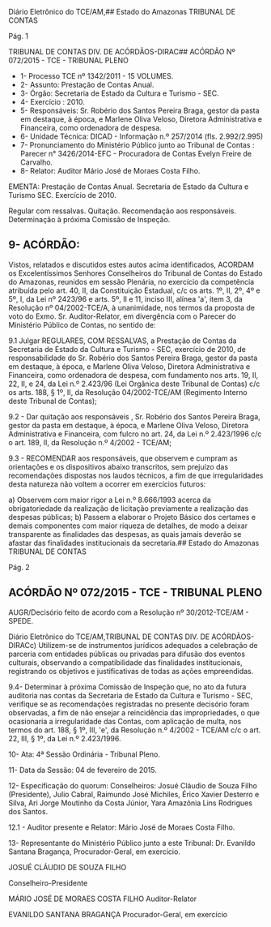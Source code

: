 Diário Eletrônico do TCE/AM,## Estado do Amazonas TRIBUNAL DE CONTAS

Pág. 1

TRIBUNAL DE CONTAS DIV. DE ACÓRDÃOS-DIRAC## ACÓRDÃO Nº 072/2015 - TCE - TRIBUNAL PLENO

- 1- Processo TCE nº 1342/2011 - 15 VOLUMES.
- 2- Assunto: Prestação de Contas Anual.
- 3- Órgão: Secretaria de Estado da Cultura e Turismo - SEC.
- 4- Exercício : 2010.
- 5- Responsáveis: Sr. Robério dos Santos Pereira Braga, gestor da pasta em destaque, à época, e Marlene Oliva Veloso, Diretora Administrativa e Financeira, como ordenadora de despesa.
- 6- Unidade Técnica: DICAD - Informação n.º 257/2014 (fls. 2.992/2.995)
- 7-  Pronunciamento  do  Ministério  Público  junto  ao  Tribunal  de  Contas :  Parecer  n° 3426/2014-EFC - Procuradora de Contas Evelyn Freire de Carvalho.
- 8- Relator: Auditor Mário José de Moraes Costa Filho.

EMENTA: Prestação de Contas Anual. Secretaria  de  Estado  da  Cultura  e  Turismo  SEC. Exercício de 2010.

Regular com ressalvas. Quitação. Recomendação aos responsáveis. Determinação à próxima Comissão de Inspeção.

## 9- ACÓRDÃO:

Vistos, relatados e discutidos estes autos acima identificados,  ACORDAM os Excelentíssimos  Senhores  Conselheiros do Tribunal de Contas do Estado do Amazonas, reunidos em sessão Plenária, no exercício da competência atribuída pelo  art. 40, II, da Constituição Estadual, c/c os arts. 1º, II, 2º, 4º e 5º, I, da Lei nº 2423/96 e arts. 5º, II e 11, inciso III, alínea 'a', item 3, da Resolução nº 04/2002-TCE/A, à unanimidade, nos termos da proposta de voto do Exmo. Sr. Auditor-Relator, em divergência com o Parecer do Ministério Público de Contas, no sentido de:

9.1 Julgar REGULARES, COM RESSALVAS, a Prestação de Contas da Secretaria de Estado da Cultura e Turismo - SEC, exercício de 2010, de responsabilidade do  Sr.  Robério  dos  Santos  Pereira  Braga,  gestor  da  pasta  em  destaque,  à  época,  e Marlene Oliva Veloso, Diretora Administrativa e Financeira, como ordenadora de despesa, com  fundamento  nos  arts.  19,  II,  22,  II,  e  24,  da  Lei  n.º  2.423/96  (Lei  Orgânica  deste Tribunal de Contas) c/c os arts. 188, § 1º, II, da Resolução 04/2002-TCE/AM (Regimento Interno deste Tribunal de Contas);

9.2  -  Dar  quitação  aos  responsáveis ,  Sr.  Robério  dos  Santos  Pereira Braga, gestor da pasta em  destaque,  à  época,  e  Marlene  Oliva Veloso, Diretora Administrativa e Financeira, com fulcro no art. 24, da Lei n.º 2.423/1996 c/c o art. 189, II, da Resolução n.º 4/2002 - TCE/AM;

9.3  -  RECOMENDAR aos  responsáveis,  que  observem  e  cumpram  as orientações e os dispositivos abaixo transcritos, sem  prejuízo das  recomendações dispostas nos laudos técnicos, a fim de que irregularidades desta natureza não voltem a ocorrer em exercícios futuros:

a) Observem com  maior rigor a Lei n.º 8.666/1993 acerca da obrigatoriedade da realização de licitação previamente a realização das despesas públicas; b) Passem  a elaborar o Projeto Básico dos certames e demais componentes com maior riqueza de detalhes, de modo a deixar transparente as finalidades das  despesas,  as  quais  jamais  deverão  se  afastar  das  finalidades  institucionais  da secretaria.## Estado do Amazonas TRIBUNAL DE CONTAS

Pág. 2

## ACÓRDÃO Nº 072/2015 - TCE - TRIBUNAL PLENO

AUGR/Decisório feito de acordo com a Resolução nº 30/2012-TCE/AM - SPEDE.

Diário Eletrônico do TCE/AM,TRIBUNAL DE CONTAS DIV. DE ACÓRDÃOS-DIRACc)  Utilizem-se  de  instrumentos  jurídicos  adequados  a  celebração  de parceria com  entidades públicas ou privadas para difusão dos eventos  culturais, observando  a  compatibilidade  das  finalidades  institucionais,  registrando  os  objetivos  e justificativas de todas as ações empreendidas.

9.4-  Determinar à próxima Comissão de Inspeção que, no ato da futura auditoria nas contas da Secretaria de Estado da Cultura e Turismo - SEC, verifique se as recomendações registradas no presente decisório foram observadas, a fim de não ensejar a  reincidência  das  impropriedades,  o  que  ocasionaria  a  irregularidade  das  Contas, com aplicação  de  multa,  nos  termos  do  art.  188,  §  1º,  III,  'e',  da  Resolução  n.º  4/2002  - TCE/AM c/c o art. 22, III, § 1º, da Lei n.º 2.423/1996.

10- Ata: 4ª Sessão Ordinária - Tribunal Pleno.

11- Data da Sessão: 04 de fevereiro de 2015.

12- Especificação do quorum: Conselheiros: Josué Cláudio de Souza Filho (Presidente), Julio Cabral, Raimundo José Michiles, Érico Xavier Desterro e Silva, Ari Jorge Moutinho da Costa Júnior, Yara Amazônia Lins Rodrigues dos Santos.

12.1 - Auditor presente e Relator: Mário José de Moraes Costa Filho.

13- Representante do Ministério Público junto a este Tribunal: Dr. Evanildo Santana Bragança, Procurador-Geral, em exercício.

JOSUÉ CLÁUDIO DE SOUZA FILHO

Conselheiro-Presidente

MÁRIO JOSÉ DE MORAES COSTA FILHO Auditor-Relator

EVANILDO SANTANA BRAGANÇA Procurador-Geral, em exercício